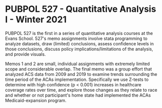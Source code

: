 # PUBPOL 527 - Quantitative Analysis I - Winter 2021

PUBPOL 527 is the first in a series of quantitative analysis courses at the Evans School. 527's memo assignments involve stata programming to analyze datasets, draw (limited) conclusions, assess confidence levels in those conclusions, discuss policy implications/limitations of the analysis, and provide visuals. 

Memos 1 and 2 are small, individual assignments with extremely limited scope and considerable overlap. The final memo was a group effort that analyzed ACS data from 2009 and 2019 to examine trends surrounding the time period of the ACAs implementation. Specifically we use Z-tests to determine with high confidence (p < 0.001) increases in healthcare coverage rates over time, and explore those changes as they relate to race and whether or not participant's home state had implemented the ACAs Medicaid-expansion program.
